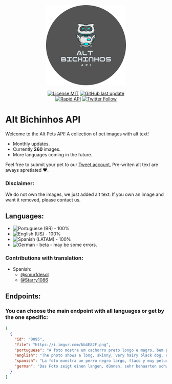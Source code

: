 <p align="center">
<img  alt="Alt Bicinhos API logo. Grey background with a cartoon of a cat robot." src="./media/logo.png" width=250></a>
</p>
<p align="center">
<a href="https://github.com/ashtrindade/altbichinhos/blob/main/LICENSE.md"><img alt="License MIT" src="https://img.shields.io/github/license/ashtrindade/altbichinhos"></a>
<a href="#"><img alt="GitHub last update" src="https://img.shields.io/github/last-commit/ashtrindade/altbichinhos?label=Last%20Update&logo=github"></a>
</br>
<a href="https://rapidapi.com/ashtrindade/api/alt-bichinhos"><img alt="Rapid API" src="https://img.shields.io/badge/-RapidAPI-1d4371"></a>
<a href="https://twitter.com/altbichinhos"><img alt="Twitter Follow" src="https://img.shields.io/twitter/follow/altbichinhos?label=%40altbichinhos&style=social"></a>
</p>

# Alt Bichinhos API
Welcome to the Alt Pets API! A collection of pet images with alt text!

- Monthly updates. 
- Currently **260** images.
- More languages coming in the future.

Feel free to submit your pet to our <a href="https://twitter.com/altbichinhos">Tweet account.</a> Pre-writen alt text are aways apretiated ♥. 

### Disclaimer: 
We do not own the images, we just added alt text. If you own an image and want it removed, please contact us.

## Languages:

- <img alt="Portuguese (BR) - 100%" src="https://img.shields.io/badge/Portuguese%20(BR)-100%25-green">
- <img alt="English (US) - 100%" src="https://img.shields.io/badge/English%20(US)-100%25-green">
- <img alt="Spanish (LATAM) - 100%" src="https://img.shields.io/badge/Spanish%20(LATAM)-100%25-green">
- <img alt="German - beta" src="https://img.shields.io/badge/German-beta-blue"> - may be some errors.

### Contributions with translation:
- Spanish:
  - <a href="https://twitter.com/smurfdesol">@smurfdesol</a>
  - <a href="https://twitter.com/Starry1086">@Starry1086</a>
  

## Endpoints:
### You can choose the main endpoint with all languages or get by the one specific:

```json
[
  {
    "id": "0095",
    "file": "https://i.imgur.com/kb4E82F.png",
    "portuguese": "A foto mostra um cachorro preto longo e magro, bem peludo. Está deitado de costas, com a cabeça para a direita. Em sua barriga, bem encolhido, está um gatinho também preto. Ele é bem pequeno e encara a câmera com seus olhinhos verdes. Estão deitados no chão, em cima de um tapete azul e branco.",
    "english": "The photo shows a long, skinny, very hairy black dog. He is lying on his back with his head to the right. In her belly, well shrunk, is a black kitten. He is very small and stares at the camera with his little green eyes. They are lying on the floor, on top of a blue and white rug.",
    "spanish": "La foto muestra un perro negro largo, flaco y muy peludo. Está acostado boca arriba con la cabeza hacia la derecha. En su vientre, bien encogido, hay un gatito negro. Es muy pequeño y mira fijamente a la cámara con sus ojitos verdes. Están tirados en el suelo, encima de una alfombra azul y blanca.",
    "german": "Das Foto zeigt einen langen, dünnen, sehr behaarten schwarzen Hund. Er liegt mit dem Kopf nach rechts auf dem Rücken. In ihrem gut geschrumpften Bauch steckt ein schwarzes Kätzchen. Er ist sehr klein und starrt mit seinen kleinen grünen Augen in die Kamera. Sie liegen auf dem Boden, auf einem blau-weißen Teppich."
  }
]
```
